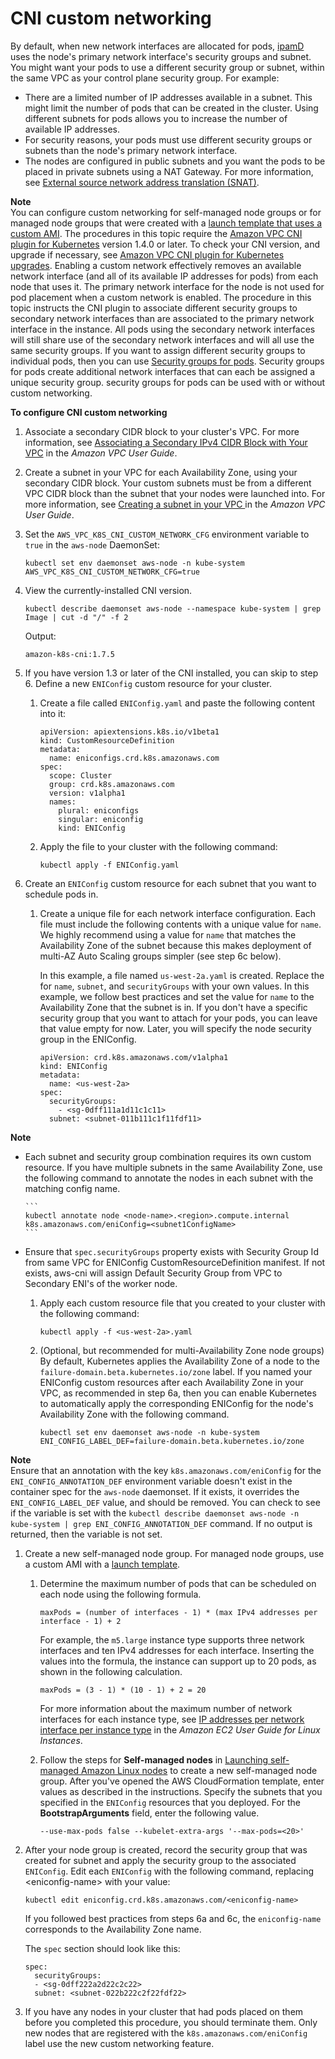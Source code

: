 # CNI custom networking<a name="cni-custom-network"></a>

By default, when new network interfaces are allocated for pods, [ipamD](https://github.com/aws/amazon-vpc-cni-k8s/blob/master/docs/cni-proposal.md) uses the node's primary network interface's security groups and subnet\. You might want your pods to use a different security group or subnet, within the same VPC as your control plane security group\. For example:
+ There are a limited number of IP addresses available in a subnet\. This might limit the number of pods that can be created in the cluster\. Using different subnets for pods allows you to increase the number of available IP addresses\.
+ For security reasons, your pods must use different security groups or subnets than the node's primary network interface\.
+ The nodes are configured in public subnets and you want the pods to be placed in private subnets using a NAT Gateway\. For more information, see [External source network address translation \(SNAT\)](external-snat.md)\.

**Note**  
You can configure custom networking for self\-managed node groups or for managed node groups that were created with a [launch template that uses a custom AMI](launch-templates.md#launch-template-custom-ami)\. The procedures in this topic require the [Amazon VPC CNI plugin for Kubernetes](https://github.com/aws/amazon-vpc-cni-k8s) version 1\.4\.0 or later\. To check your CNI version, and upgrade if necessary, see [Amazon VPC CNI plugin for Kubernetes upgrades](cni-upgrades.md)\.
Enabling a custom network effectively removes an available network interface \(and all of its available IP addresses for pods\) from each node that uses it\. The primary network interface for the node is not used for pod placement when a custom network is enabled\.
The procedure in this topic instructs the CNI plugin to associate different security groups to secondary network interfaces than are associated to the primary network interface in the instance\. All pods using the secondary network interfaces will still share use of the secondary network interfaces and will all use the same security groups\. If you want to assign different security groups to individual pods, then you can use [Security groups for pods](security-groups-for-pods.md)\. Security groups for pods create additional network interfaces that can each be assigned a unique security group\. security groups for pods can be used with or without custom networking\.

**To configure CNI custom networking**

1. Associate a secondary CIDR block to your cluster's VPC\. For more information, see [Associating a Secondary IPv4 CIDR Block with Your VPC](https://docs.aws.amazon.com/vpc/latest/userguide/working-with-vpcs.html#add-ipv4-cidr) in the *Amazon VPC User Guide*\.

1. Create a subnet in your VPC for each Availability Zone, using your secondary CIDR block\. Your custom subnets must be from a different VPC CIDR block than the subnet that your nodes were launched into\. For more information, see [Creating a subnet in your VPC ](https://docs.aws.amazon.com/vpc/latest/userguide/working-with-vpcs.html#AddaSubnet) in the *Amazon VPC User Guide*\.

1. Set the `AWS_VPC_K8S_CNI_CUSTOM_NETWORK_CFG` environment variable to `true` in the `aws-node` DaemonSet:

   ```
   kubectl set env daemonset aws-node -n kube-system AWS_VPC_K8S_CNI_CUSTOM_NETWORK_CFG=true
   ```

1. View the currently\-installed CNI version\.

   ```
   kubectl describe daemonset aws-node --namespace kube-system | grep Image | cut -d "/" -f 2
   ```

   Output:

   ```
   amazon-k8s-cni:1.7.5
   ```

1. If you have version 1\.3 or later of the CNI installed, you can skip to step 6\. Define a new `ENIConfig` custom resource for your cluster\.

   1. Create a file called `ENIConfig.yaml` and paste the following content into it:

      ```
      apiVersion: apiextensions.k8s.io/v1beta1
      kind: CustomResourceDefinition
      metadata:
        name: eniconfigs.crd.k8s.amazonaws.com
      spec:
        scope: Cluster
        group: crd.k8s.amazonaws.com
        version: v1alpha1
        names:
          plural: eniconfigs
          singular: eniconfig
          kind: ENIConfig
      ```

   1. Apply the file to your cluster with the following command:

      ```
      kubectl apply -f ENIConfig.yaml
      ```

1. Create an `ENIConfig` custom resource for each subnet that you want to schedule pods in\.

   1. Create a unique file for each network interface configuration\. Each file must include the following contents with a unique value for `name`\. We highly recommend using a value for `name` that matches the Availability Zone of the subnet because this makes deployment of multi\-AZ Auto Scaling groups simpler \(see step 6c below\)\. 

      In this example, a file named `us-west-2a.yaml` is created\. Replace the <example values> for `name`, `subnet`, and `securityGroups` with your own values\. In this example, we follow best practices and set the value for `name` to the Availability Zone that the subnet is in\. If you don't have a specific security group that you want to attach for your pods, you can leave that value empty for now\. Later, you will specify the node security group in the ENIConfig\.

      ```
      apiVersion: crd.k8s.amazonaws.com/v1alpha1
      kind: ENIConfig
      metadata: 
        name: <us-west-2a>
      spec: 
        securityGroups: 
          - <sg-0dff111a1d11c1c11>
        subnet: <subnet-011b111c1f11fdf11>
      ```
**Note**  
- Each subnet and security group combination requires its own custom resource\. If you have multiple subnets in the same Availability Zone, use the following command to annotate the nodes in each subnet with the matching config name\.  

      ```
      kubectl annotate node <node-name>.<region>.compute.internal k8s.amazonaws.com/eniConfig=<subnet1ConfigName>
      ```

- Ensure that `spec.securityGroups` property exists with Security Group Id from same VPC for ENIConfig CustomResourceDefinition manifest. If not exists, aws-cni will assign Default Security Group from VPC to Secondary ENI's of the worker node.

   1. Apply each custom resource file that you created to your cluster with the following command:

      ```
      kubectl apply -f <us-west-2a>.yaml
      ```

   2. \(Optional, but recommended for multi\-Availability Zone node groups\) By default, Kubernetes applies the Availability Zone of a node to the `failure-domain.beta.kubernetes.io/zone` label\. If you named your ENIConfig custom resources after each Availability Zone in your VPC, as recommended in step 6a, then you can enable Kubernetes to automatically apply the corresponding ENIConfig for the node's Availability Zone with the following command\.

      ```
      kubectl set env daemonset aws-node -n kube-system ENI_CONFIG_LABEL_DEF=failure-domain.beta.kubernetes.io/zone
      ```
**Note**  
Ensure that an annotation with the key `k8s.amazonaws.com/eniConfig` for the `ENI_CONFIG_ANNOTATION_DEF` environment variable doesn't exist in the container spec for the `aws-node` daemonset\. If it exists, it overrides the `ENI_CONFIG_LABEL_DEF` value, and should be removed\. You can check to see if the variable is set with the `kubectl describe daemonset aws-node -n kube-system | grep ENI_CONFIG_ANNOTATION_DEF` command\. If no output is returned, then the variable is not set\.

1. Create a new self\-managed node group\. For managed node groups, use a custom AMI with a [launch template](launch-templates.md#launch-template-custom-ami)\.

   1. Determine the maximum number of pods that can be scheduled on each node using the following formula\. 

      ```
      maxPods = (number of interfaces - 1) * (max IPv4 addresses per interface - 1) + 2
      ```

      For example, the `m5.large` instance type supports three network interfaces and ten IPv4 addresses for each interface\. Inserting the values into the formula, the instance can support up to 20 pods, as shown in the following calculation\.

      ```
      maxPods = (3 - 1) * (10 - 1) + 2 = 20
      ```

      For more information about the maximum number of network interfaces for each instance type, see [IP addresses per network interface per instance type](https://docs.aws.amazon.com/AWSEC2/latest/UserGuide/using-eni.html#AvailableIpPerENI) in the *Amazon EC2 User Guide for Linux Instances*\.

   1. Follow the steps for **Self\-managed nodes** in [Launching self\-managed Amazon Linux nodes](launch-workers.md) to create a new self\-managed node group\. After you've opened the AWS CloudFormation template, enter values as described in the instructions\. Specify the subnets that you specified in the `ENIConfig` resources that you deployed\. For the **BootstrapArguments** field, enter the following value\.

      ```
      --use-max-pods false --kubelet-extra-args '--max-pods=<20>'
      ```

1. After your node group is created, record the security group that was created for subnet and apply the security group to the associated `ENIConfig`\. Edit each `ENIConfig` with the following command, replacing <eniconfig\-name> with your value:

   ```
   kubectl edit eniconfig.crd.k8s.amazonaws.com/<eniconfig-name>
   ```

   If you followed best practices from steps 6a and 6c, the `eniconfig-name` corresponds to the Availability Zone name\.

   The `spec` section should look like this:

   ```
   spec:
     securityGroups:
     - <sg-0dff222a2d22c2c22>
     subnet: <subnet-022b222c2f22fdf22>
   ```

1. If you have any nodes in your cluster that had pods placed on them before you completed this procedure, you should terminate them\. Only new nodes that are registered with the `k8s.amazonaws.com/eniConfig` label use the new custom networking feature\.